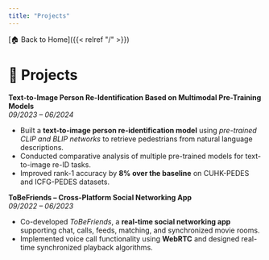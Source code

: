 ```yaml
---
title: "Projects"
---
```


[🏠 Back to Home]({{< relref "/" >}})

# 🧠 Projects

**Text-to-Image Person Re-Identification Based on Multimodal Pre-Training Models**  
*09/2023 – 06/2024*  
- Built a **text-to-image person re-identification model** using *pre-trained CLIP and BLIP networks* to retrieve pedestrians from natural language descriptions.  
- Conducted comparative analysis of multiple pre-trained models for text-to-image re-ID tasks.  
- Improved rank-1 accuracy by **8% over the baseline** on CUHK-PEDES and ICFG-PEDES datasets.

**ToBeFriends – Cross-Platform Social Networking App**  
*09/2022 – 06/2023*  
- Co-developed *ToBeFriends*, a **real-time social networking app** supporting chat, calls, feeds, matching, and synchronized movie rooms.  
- Implemented voice call functionality using **WebRTC** and designed real-time synchronized playback algorithms.
